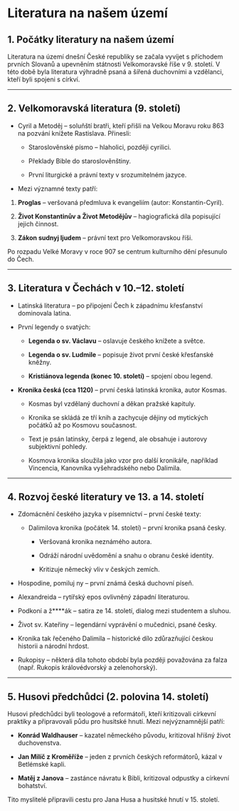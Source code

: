 # Literatura na našem území

## 1. Počátky literatury na našem území

Literatura na území dnešní České republiky se začala vyvíjet s příchodem prvních Slovanů a upevněním státnosti Velkomoravské říše v 9. století. V této době byla literatura výhradně psaná a šířená duchovními a vzdělanci, kteří byli spojeni s církví.
****
## 2. Velkomoravská literatura (9. století)

- Cyril a Metoděj – soluňští bratři, kteří přišli na Velkou Moravu roku 863 na pozvání knížete Rastislava. Přinesli:

  - Staroslověnské písmo – hlaholici, později cyrilici.

  - Překlady Bible do staroslověnštiny.

  - První liturgické a právní texty v srozumitelném jazyce.

- Mezi významné texty patří:

1. **Proglas** – veršovaná předmluva k evangeliím (autor: Konstantin-Cyril).

1. **Život Konstantinův a Život Metodějův** – hagiografická díla popisující jejich činnost.

1. **Zákon sudnyj ljudem** – právní text pro Velkomoravskou říši.

Po rozpadu Velké Moravy v roce 907 se centrum kulturního dění přesunulo do Čech.
****
## 3. Literatura v Čechách v 10.–12. století

- Latinská literatura – po připojení Čech k západnímu křesťanství dominovala latina.

- První legendy o svatých:

    - **Legenda o sv. Václavu** – oslavuje českého knížete a světce.
    
    - **Legenda o sv. Ludmile** – popisuje život první české křesťanské kněžny.
    
    - **Kristiánova legenda (konec 10. století)** – spojení obou legend.

- **Kronika česká (cca 1120)** – první česká latinská kronika, autor Kosmas.

    - Kosmas byl vzdělaný duchovní a děkan pražské kapituly.
    
    - Kronika se skládá ze tří knih a zachycuje dějiny od mytických počátků až po Kosmovu současnost.
    
    - Text je psán latinsky, čerpá z legend, ale obsahuje i autorovy subjektivní pohledy.
    
    - Kosmova kronika sloužila jako vzor pro další kronikáře, například Vincencia, Kanovníka vyšehradského nebo Dalimila.
****
## 4. Rozvoj české literatury ve 13. a 14. století

- Zdomácnění českého jazyka v písemnictví – první české texty:

    - Dalimilova kronika (počátek 14. století) – první kronika psaná česky.

        - Veršovaná kronika neznámého autora.
        
        - Odráží národní uvědomění a snahu o obranu české identity.
        
        - Kritizuje německý vliv v českých zemích.

- Hospodine, pomiluj ny – první známá česká duchovní píseň.

- Alexandreida – rytířský epos ovlivněný západní literaturou.

- Podkoní a ž****ák – satira ze 14. století, dialog mezi studentem a sluhou.

- Život sv. Kateřiny – legendární vyprávění o mučednici, psané česky.

- Kronika tak řečeného Dalimila – historické dílo zdůrazňující českou historii a národní hrdost.

- Rukopisy – některá díla tohoto období byla později považována za falza (např. Rukopis královédvorský a zelenohorský).
****
## 5. Husovi předchůdci (2. polovina 14. století)

Husovi předchůdci byli teologové a reformátoři, kteří kritizovali církevní praktiky a připravovali půdu pro husitské hnutí. Mezi nejvýznamnější patří:

- **Konrád Waldhauser** – kazatel německého původu, kritizoval hříšný život duchovenstva.

- **Jan Milíč z Kroměříže** – jeden z prvních českých reformátorů, kázal v Betlémské kapli.

- **Matěj z Janova** – zastánce návratu k Bibli, kritizoval odpustky a církevní bohatství.

Tito myslitelé připravili cestu pro Jana Husa a husitské hnutí v 15. století.


